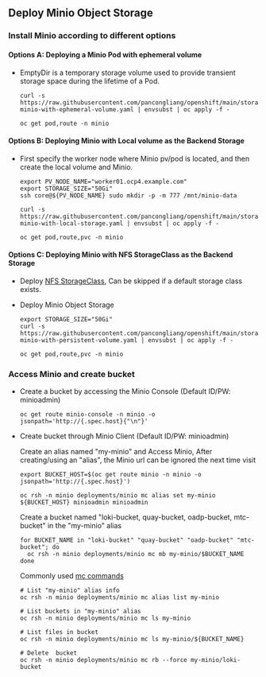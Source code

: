 ## Deploy Minio Object Storage

### Install Minio according to different options

#### Options A: Deploying a Minio Pod with ephemeral volume

* EmptyDir is a temporary storage volume used to provide transient storage space during the lifetime of a Pod.  

  ```
  curl -s https://raw.githubusercontent.com/pancongliang/openshift/main/storage/minio/deploy-minio-with-ephemeral-volume.yaml | envsubst | oc apply -f -
  
  oc get pod,route -n minio
  ```

#### Options B: Deploying Minio with Local volume as the Backend Storage

* First specify the worker node where Minio pv/pod is located, and then create the local volume and Minio.

  ```
  export PV_NODE_NAME="worker01.ocp4.example.com"
  export STORAGE_SIZE="50Gi"
  ssh core@${PV_NODE_NAME} sudo mkdir -p -m 777 /mnt/minio-data

  curl -s https://raw.githubusercontent.com/pancongliang/openshift/main/storage/minio/deploy-minio-with-local-storage.yaml | envsubst | oc apply -f -

  oc get pod,route,pvc -n minio
  ```

#### Options C: Deploying Minio with NFS StorageClass as the Backend Storage

* Deploy [NFS StorageClass](/storage/nfs-sc/readme.md), Can be skipped if a default storage class exists.

* Deploy Minio Object Storage

  ```
  export STORAGE_SIZE="50Gi"
  curl -s https://raw.githubusercontent.com/pancongliang/openshift/main/storage/minio/deploy-minio-with-persistent-volume.yaml | envsubst | oc apply -f -

  oc get pod,route,pvc -n minio
  ```

### Access Minio and create bucket

* Create a bucket by accessing the Minio Console (Default ID/PW: minioadmin)
 
  ```
  oc get route minio-console -n minio -o jsonpath='http://{.spec.host}{"\n"}'
  ```

* Create bucket through Minio Client (Default ID/PW: minioadmin)
  
  Create an alias named "my-minio" and Access Minio, After creating/using an "alias", the Minio url can be ignored the next time visit
  ```    
  export BUCKET_HOST=$(oc get route minio -n minio -o jsonpath='http://{.spec.host}')
  
  oc rsh -n minio deployments/minio mc alias set my-minio ${BUCKET_HOST} minioadmin minioadmin
  ```

  Create a bucket named "loki-bucket, quay-bucket, oadp-bucket, mtc-bucket" in the "my-minio" alias
  ```
  for BUCKET_NAME in "loki-bucket" "quay-bucket" "oadp-bucket" "mtc-bucket"; do
    oc rsh -n minio deployments/minio mc mb my-minio/$BUCKET_NAME
  done
  ```

  Commonly used [mc commands](https://min.io/docs/minio/linux/reference/minio-mc.html?ref=docs#command-quick-reference)
  ```
  # List "my-minio" alias info
  oc rsh -n minio deployments/minio mc alias list my-minio

  # List buckets in "my-minio" alias
  oc rsh -n minio deployments/minio mc ls my-minio

  # List files in bucket
  oc rsh -n minio deployments/minio mc ls my-minio/${BUCKET_NAME}

  # Delete  bucket
  oc rsh -n minio deployments/minio mc rb --force my-minio/loki-bucket
  ```  
